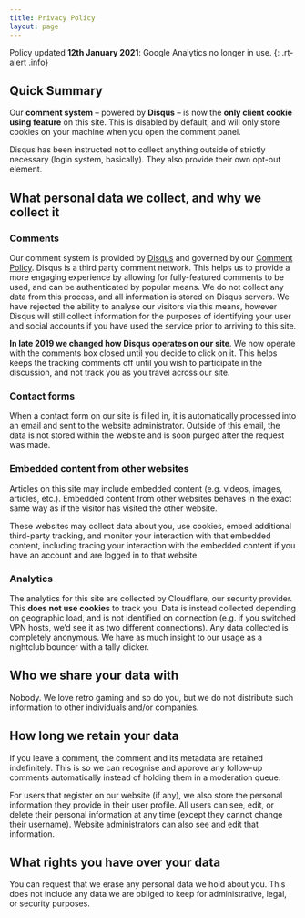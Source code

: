 ```yaml
---
title: Privacy Policy
layout: page
---
```


Policy updated **12th January 2021**: Google Analytics no longer in use.
{: .rt-alert .info}

## Quick Summary

Our **comment system** – powered by **Disqus** – is now the **only client cookie using feature** on this site. This is disabled by default, and will only store cookies on your machine when you open the comment panel.

Disqus has been instructed not to collect anything outside of strictly necessary (login system, basically). They also provide their own opt-out element.

## What personal data we collect, and why we collect it

### Comments

Our comment system is provided by [Disqus](https://help.disqus.com/terms-and-policies/disqus-privacy-policy) and governed by our [Comment Policy](https://revive.today/comment-policy/). Disqus is a third party comment network. This helps us to provide a more engaging experience by allowing for fully-featured comments to be used, and can be authenticated by popular means. We do not collect any data from this process, and all information is stored on Disqus servers. We have rejected the ability to analyse our visitors via this means, however Disqus will still collect information for the purposes of identifying your user and social accounts if you have used the service prior to arriving to this site.

**In late 2019 we changed how Disqus operates on our site**. We now operate with the comments box closed until you decide to click on it. This helps keeps the tracking comments off until you wish to participate in the discussion, and not track you as you travel across our site.

### Contact forms

When a contact form on our site is filled in, it is automatically processed into an email and sent to the website administrator. Outside of this email, the data is not stored within the website and is soon purged after the request was made.

### Embedded content from other websites

Articles on this site may include embedded content (e.g. videos, images, articles, etc.). Embedded content from other websites behaves in the exact same way as if the visitor has visited the other website.

These websites may collect data about you, use cookies, embed additional third-party tracking, and monitor your interaction with that embedded content, including tracing your interaction with the embedded content if you have an account and are logged in to that website.

### Analytics

The analytics for this site are collected by Cloudflare, our security provider. This **does not use cookies** to track you. Data is instead collected depending on geographic load, and is not identified on connection (e.g. if you switched VPN hosts, we’d see it as two different connections). Any data collected is completely anonymous. We have as much insight to our usage as a nightclub bouncer with a tally clicker.

## Who we share your data with

Nobody. We love retro gaming and so do you, but we do not distribute such information to other individuals and/or companies.

## How long we retain your data

If you leave a comment, the comment and its metadata are retained indefinitely. This is so we can recognise and approve any follow-up comments automatically instead of holding them in a moderation queue.

For users that register on our website (if any), we also store the personal information they provide in their user profile. All users can see, edit, or delete their personal information at any time (except they cannot change their username). Website administrators can also see and edit that information.

## What rights you have over your data

You can request that we erase any personal data we hold about you. This does not include any data we are obliged to keep for administrative, legal, or security purposes.
